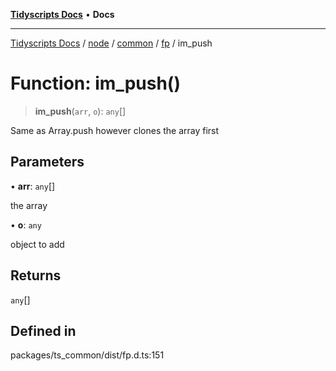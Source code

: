 [**Tidyscripts Docs**](../../../../../../../README.md) • **Docs**

***

[Tidyscripts Docs](../../../../../../../globals.md) / [node](../../../../../README.md) / [common](../../../README.md) / [fp](../README.md) / im\_push

# Function: im\_push()

> **im\_push**(`arr`, `o`): `any`[]

Same as Array.push however clones the array first

## Parameters

• **arr**: `any`[]

the array

• **o**: `any`

object to add

## Returns

`any`[]

## Defined in

packages/ts\_common/dist/fp.d.ts:151
